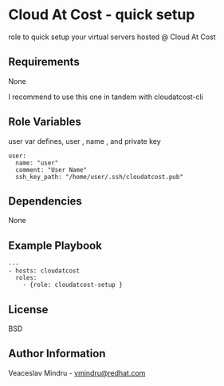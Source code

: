 Cloud At Cost - quick setup
=========

role to quick setup your virtual servers hosted @ Cloud At Cost

Requirements
------------

None

I recommend to use this one in tandem with cloudatcost-cli 

Role Variables
--------------

user var defines, user , name , and private key 

```
user: 
  name: "user" 
  comment: "User Name"
  ssh_key_path: "/home/user/.ssh/cloudatcost.pub"
```


Dependencies
------------

None

Example Playbook
----------------

```
---
- hosts: cloudatcost
  roles:
    - {role: cloudatcost-setup }
```

License
-------

BSD

Author Information
------------------

Veaceslav Mindru - vmindru@redhat.com 

